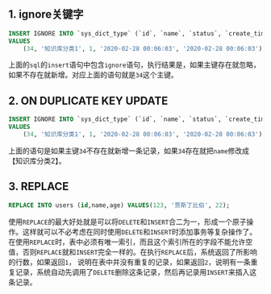 ## 1. ignore关键字
```sql
INSERT IGNORE INTO `sys_dict_type` (`id`, `name`, `status`, `create_time`, `update_time`)
VALUES
	(34, '知识库分类1', 1, '2020-02-28 00:06:03', '2020-02-28 00:06:03');
```
上面的`sql`的`insert`语句中包含`ignore`语句，执行结果是，如果主键存在就忽略，如果不存在就新增。对应上面的语句就是`34`这个主键。

## 2. ON DUPLICATE KEY UPDATE
```sql
INSERT IGNORE INTO `sys_dict_type` (`id`, `name`, `status`, `create_time`, `update_time`)
VALUES
	(34, '知识库分类1', 1, '2020-02-28 00:06:03', '2020-02-28 00:06:03') ON DUPLICATE KEY UPDATE `name`='知识库分类2';
```
上面的语句是如果主键`34`不存在就新增一条记录，如果`34`存在就把`name`修改成【知识库分类2】。

## 3. REPLACE
```sql
REPLACE INTO users (id,name,age) VALUES(123, '贾斯丁比伯', 22); 
```
使用`REPLACE`的最大好处就是可以将`DELETE`和`INSERT`合二为一，形成一个原子操作。这样就可以不必考虑在同时使用`DELETE`和`INSERT`时添加事务等复杂操作了。
在使用`REPLACE`时，表中必须有唯一索引，而且这个索引所在的字段不能允许空值，否则`REPLACE`就和`INSERT`完全一样的。在执行`REPLACE`后，系统返回了所影响的行数，如果返回`1`，
说明在表中并没有重复的记录，如果返回`2`，说明有一条重复记录，系统自动先调用了`DELETE`删除这条记录，然后再记录用`INSERT`来插入这条记录。